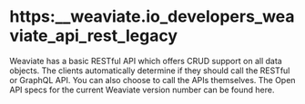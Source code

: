 # https:\_\_weaviate.io_developers_weaviate_api_rest_legacy

Weaviate has a basic RESTful API which offers CRUD support on all data objects. The clients automatically determine if they should call the RESTful or GraphQL API. You can also choose to call the APIs themselves. The Open API specs for the current Weaviate version number can be found here.

